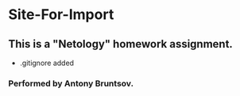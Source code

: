 # Site-For-Import
## This is a "Netology" homework assignment.
- .gitignore added

### Performed by Antony Bruntsov.
